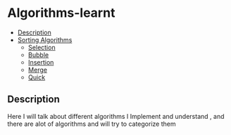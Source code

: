 # Algorithms-learnt
- [Description](#Description)
- [Sorting Algorithms](#Sorting-Algorithms)
  - [Selection](#Selection)
  - [Bubble](#Bubble)
  - [Insertion](#Insertion)
  - [Merge](#Merge)
  - [Quick](#Quick)

## Description
<p>Here I will talk about different algorithms I Implement and understand  , and there are alot of algorithms and will try to categorize them</p>



<p></p>
